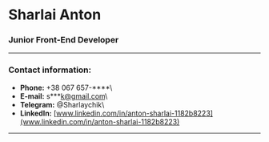 # Sharlai Anton #
### Junior Front-End Developer

---
### Contact information:
* **Phone:** +38 067 657-****\
* **E-mail:** s\*\*\*k@gmail.com\
* **Telegram:** \@Sharlaychik\
* **LinkedIn:** [www.linkedin.com/in/anton-sharlai-1182b8223](www.linkedin.com/in/anton-sharlai-1182b8223)

---
